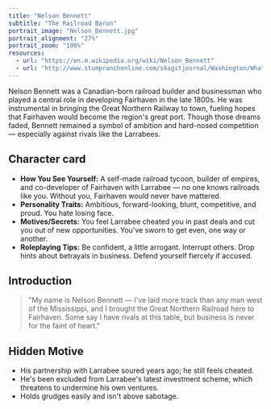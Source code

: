 ```yaml
---
title: "Nelson Bennett"
subtitle: "The Railroad Baron"
portrait_image: "Nelson_Bennett.jpg"
portrait_alignment: "27%"
portrait_zoom: "100%"
resources:
  - url: "https://en.m.wikipedia.org/wiki/Nelson_Bennett"
  - url: "http://www.stumpranchonline.com/skagitjournal/Washington/Whatcom/Fairhaven/Wilkeson12-Bennett.html"
---
```


Nelson Bennett was a Canadian-born railroad builder and businessman who played a central role in developing Fairhaven in the late 1800s. He was instrumental in bringing the Great Northern Railway to town, fueling hopes that Fairhaven would become the region's great port. Though those dreams faded, Bennett remained a symbol of ambition and hard-nosed competition — especially against rivals like the Larrabees.

## Character card

* **How You See Yourself:** A self-made railroad tycoon, builder of empires, and co-developer of Fairhaven with Larrabee — no one knows railroads like you. Without you, Fairhaven would never have mattered.
* **Personality Traits:** Ambitious, forward-looking, blunt, competitive, and proud. You hate losing face.
* **Motives/Secrets:** You feel Larrabee cheated you in past deals and cut you out of new opportunities. You've sworn to get even, one way or another.
* **Roleplaying Tips:** Be confident, a little arrogant. Interrupt others. Drop hints about betrayals in business. Defend yourself fiercely if accused.

## Introduction

> "My name is Nelson Bennett — I've laid more track than any man west of the Mississippi, and I brought the Great Northern Railroad here to Fairhaven. Some say I have rivals at this table, but business is never for the faint of heart."

## Hidden Motive

* His partnership with Larrabee soured years ago; he still feels cheated.
* He's been excluded from Larrabee's latest investment scheme, which threatens to undermine his own ventures.
* Holds grudges easily and isn't above sabotage.